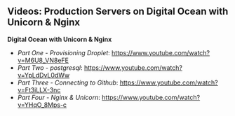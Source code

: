 ## Videos: Production Servers on Digital Ocean with Unicorn & Nginx

**Digital Ocean with Unicorn & Nginx**
- *Part One - Provisioning Droplet*:  https://www.youtube.com/watch?v=M6U8_VN8eFE
- *Part Two - postgresql*: https://www.youtube.com/watch?v=YpLdDvL0dWw
- *Part Three - Connecting to Github*: https://www.youtube.com/watch?v=Ft3iLLX-3nc
- *Part Four - Nginx & Unicorn*: https://www.youtube.com/watch?v=YHqO_8Mps-c
